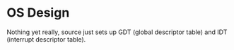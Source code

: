 # OS Design

Nothing yet really, source just sets up GDT (global descriptor table) and IDT (interrupt descriptor table).
